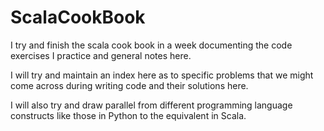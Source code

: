 ScalaCookBook
=============

I try and finish the scala cook book in a week documenting the code exercises I practice and general notes here. 

I will try and maintain an index here as to specific problems that we might come across during writing code and their solutions here. 

I will also try and draw parallel from different programming language constructs like those in Python to the equivalent in Scala. 